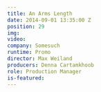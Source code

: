```yaml
---
title: An Arms Length
date: 2014-09-01 13:35:00 Z
position: 29
img: 
video: 
company: Somesuch
runtime: Promo
director: Max Weiland
producers: Denna Cartamkhoob
role: Production Manager
is-featured: 
---
```


